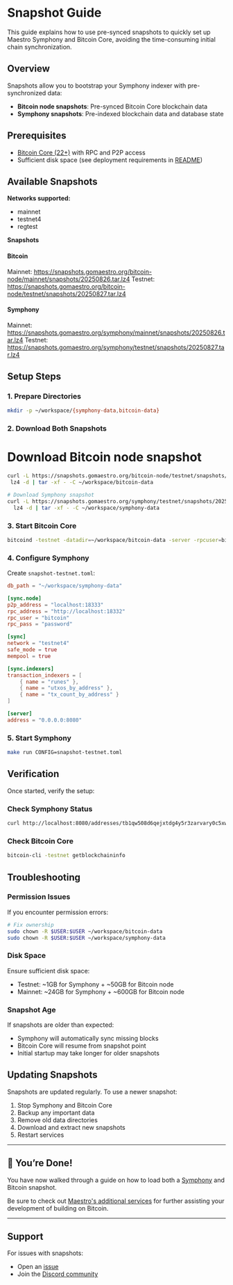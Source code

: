 # Snapshot Guide

This guide explains how to use pre-synced snapshots to quickly set up Maestro Symphony and Bitcoin Core, avoiding the time-consuming initial chain synchronization.

## Overview

Snapshots allow you to bootstrap your Symphony indexer with pre-synchronized data:

-   **Bitcoin node snapshots**: Pre-synced Bitcoin Core blockchain data
-   **Symphony snapshots**: Pre-indexed blockchain data and database state

## Prerequisites

-   [Bitcoin Core (22+)](https://hub.docker.com/r/bitcoin/bitcoin) with RPC and P2P access
-   Sufficient disk space (see deployment requirements in [README](../../README.md))

## Available Snapshots

**Networks supported:**

-   mainnet
-   testnet4
-   regtest

**Snapshots**

#### Bitcoin

Mainnet: https://snapshots.gomaestro.org/bitcoin-node/mainnet/snapshots/20250826.tar.lz4
Testnet: https://snapshots.gomaestro.org/bitcoin-node/testnet/snapshots/20250827.tar.lz4

#### Symphony

Mainnet: https://snapshots.gomaestro.org/symphony/mainnet/snapshots/20250826.tar.lz4
Testnet: https://snapshots.gomaestro.org/symphony/testnet/snapshots/20250827.tar.lz4

## Setup Steps

### 1. Prepare Directories

```bash
mkdir -p ~/workspace/{symphony-data,bitcoin-data}
```

### 2. Download Both Snapshots

# Download Bitcoin node snapshot

```bash
curl -L https://snapshots.gomaestro.org/bitcoin-node/testnet/snapshots/20250827.tar.lz4 | \
 lz4 -d | tar -xf - -C ~/workspace/bitcoin-data
```

```bash
# Download Symphony snapshot
curl -L https://snapshots.gomaestro.org/symphony/testnet/snapshots/20250827.tar.lz4 | \
  lz4 -d | tar -xf - -C ~/workspace/symphony-data
```

### 3. Start Bitcoin Core

```bash
bitcoind -testnet -datadir=~/workspace/bitcoin-data -server -rpcuser=bitcoin -rpcpassword=password
```

### 4. Configure Symphony

Create `snapshot-testnet.toml`:

```toml
db_path = "~/workspace/symphony-data"

[sync.node]
p2p_address = "localhost:18333"
rpc_address = "http://localhost:18332"
rpc_user = "bitcoin"
rpc_pass = "password"

[sync]
network = "testnet4"
safe_mode = true
mempool = true

[sync.indexers]
transaction_indexers = [
    { name = "runes" },
    { name = "utxos_by_address" },
    { name = "tx_count_by_address" }
]

[server]
address = "0.0.0.0:8080"
```

### 5. Start Symphony

```bash
make run CONFIG=snapshot-testnet.toml
```

## Verification

Once started, verify the setup:

### Check Symphony Status

```bash
curl http://localhost:8080/addresses/tb1qw508d6qejxtdg4y5r3zarvary0c5xw7kxpjzsx/utxos | jq '.indexer_info'
```

### Check Bitcoin Core

```bash
bitcoin-cli -testnet getblockchaininfo
```

## Troubleshooting

### Permission Issues

If you encounter permission errors:

```bash
# Fix ownership
sudo chown -R $USER:$USER ~/workspace/bitcoin-data
sudo chown -R $USER:$USER ~/workspace/symphony-data
```

### Disk Space

Ensure sufficient disk space:

-   Testnet: ~1GB for Symphony + ~50GB for Bitcoin node
-   Mainnet: ~24GB for Symphony + ~600GB for Bitcoin node

### Snapshot Age

If snapshots are older than expected:

-   Symphony will automatically sync missing blocks
-   Bitcoin Core will resume from snapshot point
-   Initial startup may take longer for older snapshots

## Updating Snapshots

Snapshots are updated regularly. To use a newer snapshot:

1. Stop Symphony and Bitcoin Core
2. Backup any important data
3. Remove old data directories
4. Download and extract new snapshots
5. Restart services

---

## 🎉 You’re Done!

You have now walked through a guide on how to load both a [Symphony](https://github.com/maestro-org/maestro-symphony) and Bitcoin snapshot.

Be sure to check out [Maestro's additional services](https://docs.gomaestro.org/bitcoin) for further assisting your development of building on Bitcoin.

---

## Support

For issues with snapshots:

-   Open an [issue](https://github.com/maestro-org/maestro-symphony/issues)
-   Join the [Discord community](https://discord.gg/SJgkEje7)
